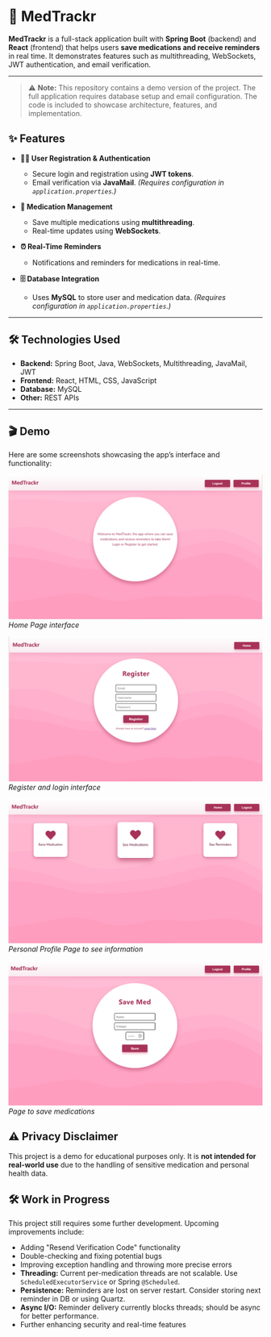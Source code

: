 # 💊 MedTrackr

**MedTrackr** is a full-stack application built with **Spring Boot** (backend) and **React** (frontend) that helps users **save medications and receive reminders** in real time. It demonstrates features such as multithreading, WebSockets, JWT authentication, and email verification.

---

> ⚠️ **Note:** This repository contains a demo version of the project. The full application requires database setup and email configuration. The code is included to showcase architecture, features, and implementation.

## ✨ Features

- **🧑‍💻 User Registration & Authentication**  
  - Secure login and registration using **JWT tokens**.  
  - Email verification via **JavaMail**. *(Requires configuration in `application.properties`.)*  

- **💊 Medication Management**  
  - Save multiple medications using **multithreading**.  
  - Real-time updates using **WebSockets**.  

- **⏰ Real-Time Reminders**  
  - Notifications and reminders for medications in real-time.  

- **🗄️ Database Integration**  
  - Uses **MySQL** to store user and medication data. *(Requires configuration in `application.properties`.)*    

---

## 🛠️ Technologies Used

- **Backend:** Spring Boot, Java, WebSockets, Multithreading, JavaMail, JWT  
- **Frontend:** React, HTML, CSS, JavaScript  
- **Database:** MySQL  
- **Other:** REST APIs

---

## 🎬 Demo

Here are some screenshots showcasing the app’s interface and functionality:

![Home Page](demo-images/home-page.png)  
*Home Page interface*

![Register Page](demo-images/register-page.png)  
*Register and login interface*

![Personal Profile Page](demo-images/profile-page.png)  
*Personal Profile Page to see information*

![Save Medication](demo-images/save-medications-page.png)  
*Page to save medications*

## ⚠️ Privacy Disclaimer
This project is a demo for educational purposes only. It is **not intended for real-world use** due to the handling of sensitive medication and personal health data.

## 🛠️ Work in Progress
This project still requires some further development. Upcoming improvements include:
- Adding "Resend Verification Code" functionality
- Double-checking and fixing potential bugs
- Improving exception handling and throwing more precise errors
- **Threading:** Current per-medication threads are not scalable. Use `ScheduledExecutorService` or Spring `@Scheduled`.
- **Persistence:** Reminders are lost on server restart. Consider storing next reminder in DB or using Quartz.
- **Async I/O:** Reminder delivery currently blocks threads; should be async for better performance.
- Further enhancing security and real-time features
